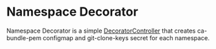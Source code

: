 Namespace Decorator
=================

Namespace Decorator is a simple [DecoratorController](https://metacontroller.app/api/decoratorcontroller/) that creates
ca-bundle-pem configmap and git-clone-keys secret for each namespace.
